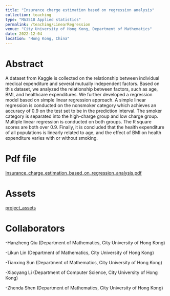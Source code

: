 ```yaml
---
title: "Insurance charge estimation based on regression analysis"
collection: teaching
type: "MA3518 Applied statistics"
permalink: /teaching/LinearRegression
venue: "City University of Hong Kong, Department of Mathematics"
date: 2022-12-04
location: "Hong Kong, China"
---
```


Abstract
======
A dataset from Kaggle is collected on the relationship between individual medical expenditure and several mutually independent factors. Based on this dataset,
we analyzed the relationship between factors, such as age, BMI, and healthcare
expenditures. We further developed a regression model based on simple linear
regression approach. A simple linear regression is conducted on the nonsmoker
category which achieves an accuracy of 0.9 on the test set to be in the prediction
interval. The smoker category is separated into the high-charge group and low charge group. Multiple linear regression is conducted on both groups. The R square
scores are both over 0.9. Finally, it is concluded that the health expenditure of all
populations is linearly related to age, and the effect of BMI on health expenditure
varies with or without smoking.

Pdf file
======
[Insurance_charge_estimation_based_on_regression_analysis.pdf](http://AharenDaisuki.github.io/files/linearRegression.pdf)

Assets
======
[project_assets]()

Collaborators
======
-Hanzheng Qiu (Department of Mathematics, City University of Hong Kong)

-Likun Lin (Department of Mathematics, City University of Hong Kong)

-Tianxing Sun (Department of Mathematics, City University of Hong Kong)

-Xiaoyang Li (Department of Computer Science, City University of Hong Kong)

-Zhenda Shen (Department of Mathematics, City University of Hong Kong)
